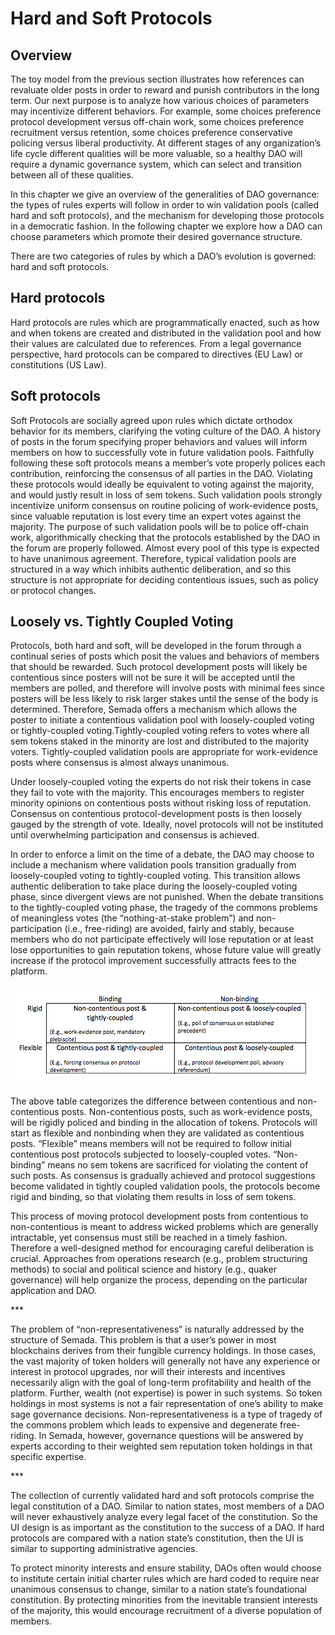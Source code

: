 # Hard and Soft Protocols

## Overview

The toy model from the previous section illustrates how references can revaluate older posts in order to reward and punish contributors in the long term. Our next purpose is to analyze how various choices of parameters may incentivize different behaviors. For example, some choices preference protocol development versus off-chain work, some choices preference recruitment versus retention, some choices preference conservative policing versus liberal productivity. At different stages of any organization’s life cycle different qualities will be more valuable, so a healthy DAO will require a dynamic governance system, which can select and transition between all of these qualities.

In this chapter we give an overview of the generalities of DAO governance: the types of rules experts will follow in order to win validation pools \(called hard and soft protocols\), and the mechanism for developing those protocols in a democratic fashion. In the following chapter we explore how a DAO can choose parameters which promote their desired governance structure.

There are two categories of rules by which a DAO’s evolution is governed: hard and soft protocols.

## Hard protocols

Hard protocols​ are rules which are programmatically enacted, such as how and when tokens are created and distributed in the validation pool and how their values are calculated due to references. From a legal governance perspective, hard protocols can be compared to directives \(EU Law\) or constitutions \(US Law\).

## Soft protocols​ 

Soft Protocols are socially agreed upon rules which dictate orthodox behavior for its members, clarifying the voting culture of the DAO. A history of posts in the forum specifying proper behaviors and values will inform members on how to successfully vote in future validation pools. Faithfully following these soft protocols means a member’s vote properly polices each contribution, reinforcing the consensus of all parties in the DAO. Violating these protocols would ideally be equivalent to voting against the majority, and would justly result in loss of sem tokens. Such validation pools strongly incentivize uniform consensus on routine policing of work-evidence posts, since valuable reputation is lost every time an expert votes against the majority. The purpose of such validation pools will be to police off-chain work, algorithmically checking that the protocols established by the DAO in the forum are properly followed. Almost every pool of this type is expected to have unanimous agreement. Therefore, typical validation pools are structured in a way which inhibits authentic deliberation, and so this structure is not appropriate for deciding contentious issues, such as policy or protocol changes.

## Loosely vs. Tightly Coupled Voting

Protocols, both hard and soft, will be developed in the forum through a continual series of posts which posit the values and behaviors of members that should be rewarded. Such protocol development posts will likely be contentious since posters will not be sure it will be accepted until the members are polled, and therefore will involve posts with minimal fees since posters will be less likely to risk larger stakes until the sense of the body is determined. Therefore, Semada offers a mechanism which allows the poster to initiate a ​contentious validation pool with loosely-coupled voting or tightly-coupled voting. ​Tightly-coupled voting​ refers to votes where all sem tokens staked in the minority are lost and distributed to the majority voters. Tightly-coupled validation pools are appropriate for work-evidence posts where consensus is almost always unanimous.

Under ​loosely-coupled voting the experts do not risk their tokens in case they fail to vote with the majority. This encourages members to register minority opinions on contentious posts without risking loss of reputation. Consensus on contentious protocol-development posts is then loosely gauged by the strength of vote. Ideally, novel protocols will not be instituted until overwhelming participation and consensus is achieved.

In order to enforce a limit on the time of a debate, the DAO may choose to include a mechanism where validation pools transition gradually from loosely-coupled voting to tightly-coupled voting.  This transition allows authentic deliberation to take place during the loosely-coupled voting phase, since divergent views are not punished. When the debate transitions to the tightly-coupled voting phase, the tragedy of the commons problems of meaningless votes \(the “nothing-at-stake problem”\) and non-participation \(i.e., free-riding\) are avoided, fairly and stably, because members who do not participate effectively will lose reputation or at least lose opportunities to gain reputation tokens, whose future value will greatly increase if the protocol improvement successfully attracts fees to the platform.

![](../../.gitbook/assets/image%20%2824%29.png)

The above table categorizes the difference between contentious and non-contentious posts. Non-contentious posts, such as work-evidence posts, will be rigidly policed and binding in the allocation of tokens. Protocols will start as flexible and nonbinding when they are validated as contentious posts. “Flexible” means members will not be required to follow initial contentious post protocols subjected to loosely-coupled votes. “Non-binding” means no sem tokens are sacrificed for violating the content of such posts. As consensus is gradually achieved and protocol suggestions become validated in tightly coupled validation pools, the protocols become rigid and binding, so that violating them results in loss of sem tokens.

This process of moving protocol development posts from contentious to non-contentious is meant to address wicked problems which are generally intractable, yet consensus must still be reached in a timely fashion. Therefore a well-designed method for encouraging careful deliberation is crucial. Approaches from operations research \(e.g., problem structuring methods\) to social and political science and history \(e.g., quaker governance\) will help organize the process, depending on the particular application and DAO.

\*\*\*

The problem of “non-representativeness” is naturally addressed by the structure of Semada. This problem is that a user’s power in most blockchains derives from their fungible currency holdings. In those cases, the vast majority of token holders will generally not have any experience or interest in protocol upgrades, nor will their interests and incentives necessarily align with the goal of long-term profitability and health of the platform. Further, wealth \(not expertise\) is power in such systems. So token holdings in most systems is not a fair representation of one’s ability to make sage governance decisions. Non-representativeness is a type of tragedy of the commons problem which leads to expensive and degenerate free-riding. In Semada, however, governance questions will be answered by experts according to their weighted sem reputation token holdings in that specific expertise.

\*\*\*

The collection of currently validated hard and soft protocols comprise the legal constitution of a DAO. Similar to nation states, most members of a DAO will never exhaustively analyze every legal facet of the constitution. So the UI design is as important as the constitution to the success of a DAO. If hard protocols are compared with a nation state’s constitution, then the UI is similar to supporting administrative agencies.

To protect minority interests and ensure stability, DAOs often would choose to institute certain initial charter rules which are hard coded to require near unanimous consensus to change, similar to a nation state’s foundational constitution. By protecting minorities from the inevitable transient interests of the majority, this would encourage recruitment of a diverse population of members.



